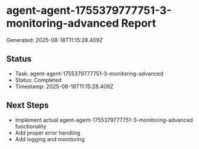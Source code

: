 # agent-agent-1755379777751-3-monitoring-advanced Report

Generated: 2025-08-18T11:15:28.409Z

## Status
- Task: agent-agent-1755379777751-3-monitoring-advanced
- Status: Completed
- Timestamp: 2025-08-18T11:15:28.409Z

## Next Steps
- Implement actual agent-agent-1755379777751-3-monitoring-advanced functionality
- Add proper error handling
- Add logging and monitoring
